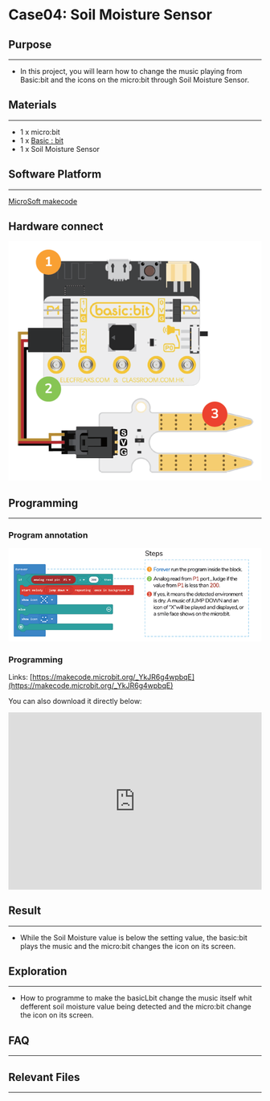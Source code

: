 # Case04: Soil Moisture Sensor

## Purpose
---
- In this project, you will learn how to change the music playing from Basic:bit and the icons on the micro:bit through Soil Moisture Sensor.

## Materials 
---
* 1 x micro:bit
* 1 x [Basic : bit](https://www.elecfreaks.com/store)
* 1 x Soil Moisture Sensor

## Software Platform 
---
[MicroSoft makecode](https://makecode.microbit.org/#)

## Hardware connect

![](./images/case_04_01.png)

## Programming
---
### Program annotation

![](./images/case_04_02.png)

### Programming 

Links: [https://makecode.microbit.org/_YkJR6g4wpbqE](https://makecode.microbit.org/_YkJR6g4wpbqE)

You can also download it directly below:

<div style="position:relative;height:0;padding-bottom:70%;overflow:hidden;">
<iframe style="position:absolute;top:0;left:0;width:100%;height:100%;" src="https://makecode.microbit.org/#pub:https://makecode.microbit.org/_YkJR6g4wpbqE" frameborder="0" sandbox="allow-popups allow-forms allow-scripts allow-same-origin">
</iframe>
</div>  

## Result
---
* While the Soil Moisture value is below the setting value, the basic:bit plays the music and the micro:bit changes the icon on its screen.

## Exploration
---
* How to programme to make the basicLbit change the music itself whit defferent soil moisture value being detected and the micro:bit change the icon on its screen.

## FAQ
---
## Relevant Files
---
